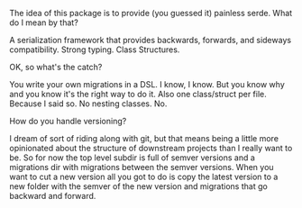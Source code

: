 The idea of this package is to provide (you guessed it) painless serde.
What do I mean by that?

A serialization framework that provides backwards, forwards, and
sideways compatibility. Strong typing. Class Structures.

OK, so what's the catch?

You write your own migrations in a DSL. I know, I know. But you know
why and you know it's the right way to do it. Also one class/struct
per file. Because I said so. No nesting classes. No.

How do you handle versioning?

I dream of sort of riding along with git, but that means being a little 
more opinionated about the structure of downstream projects than I 
really want to be. So for now the top level subdir is full of semver versions
and a migrations dir with migrations between the semver versions. When you 
want to cut a new version all you got to do is copy the latest version to
a new folder with the semver of the new version and migrations that go 
backward and forward.

